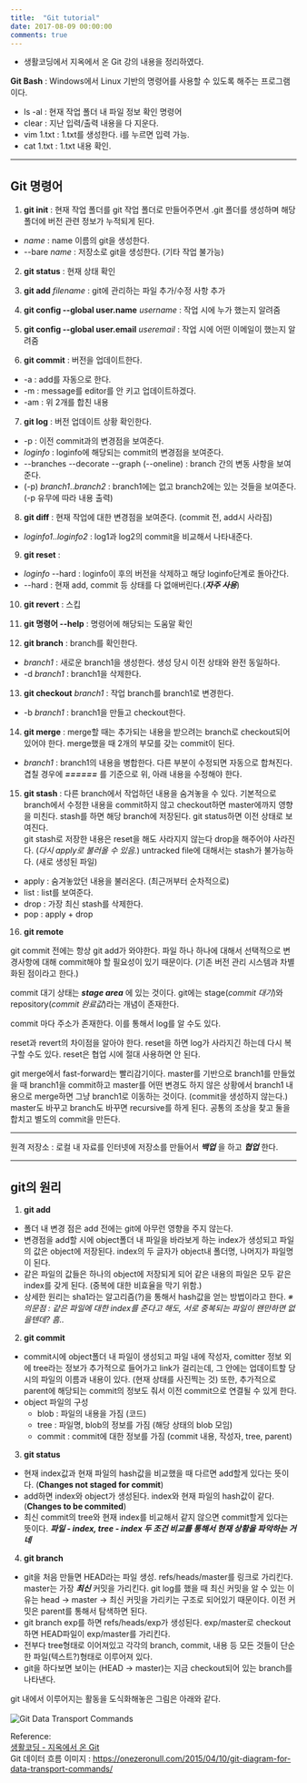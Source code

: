 ```yaml
---
title:  "Git tutorial"
date: 2017-08-09 00:00:00
comments: true
---
```


- 생활코딩에서 지옥에서 온 Git 강의 내용을 정리하였다.

**Git Bash** : Windows에서 Linux 기반의 명령어를 사용할 수 있도록 해주는 프로그램이다.
  - ls -al : 현재 작업 폴더 내 파일 정보 확인 명령어
  - clear : 지난 입력/출력 내용을 다 지운다.
  - vim 1.txt : 1.txt를 생성한다. i를 누르면 입력 가능.
  - cat 1.txt : 1.txt 내용 확인.

***
## Git 명령어

1. **git init** : 현재 작업 폴더를 git 작업 폴더로 만들어주면서 .git 폴더를 생성하며 해당 폴더에 버전
관련 정보가 누적되게 된다.
  - *name* : name 이름의 git을 생성한다.
  - --bare *name* : 저장소로 git을 생성한다. (기타 작업 불가능)

2. **git status** : 현재 상태 확인

3. **git add** *filename* : git에 관리하는 파일 추가/수정 사항 추가

4. **git config --global user.name** *username* : 작업 시에 누가 했는지 알려줌

5. **git config --global user.email** *useremail* : 작업 시에 어떤 이메일이 했는지 알려줌

6. **git commit** : 버전을 업데이트한다.
  - -a : add를 자동으로 한다.
  - -m : message를 editor를 안 키고 업데이트하겠다.
  - -am : 위 2개를 합친 내용

7. **git log** : 버전 업데이트 상황 확인한다.
  - -p : 이전 commit과의 변경점을 보여준다.
  - *loginfo* : loginfo에 해당되는 commit의 변경점을 보여준다.
  - --branches --decorate --graph (--oneline) : branch 간의 변동 사항을 보여준다.
  - (-p) *branch1*..*branch2* : branch1에는 없고 branch2에는 있는 것들을 보여준다. (-p 유무에 따라 내용 출력)

8. **git diff** : 현재 작업에 대한 변경점을 보여준다. (commit 전, add시 사라짐)
  - *loginfo1*..*loginfo2* : log1과 log2의 commit을 비교해서 나타내준다.  

9. **git reset** :
  - *loginfo* --hard : loginfo이 후의 버전을 삭제하고 해당 loginfo단계로 돌아간다.
  - --hard : 현재 add, commit 등 상태를 다 없애버린다.(***자주 사용***)

10. **git revert** : 스킵

11. **git 명령어 --help** : 명령어에 해당되는 도움말 확인

12. **git branch** : branch를 확인한다.
  - *branch1* : 새로운 branch1을 생성한다. 생성 당시 이전 상태와 완전 동일하다.
  - -d *branch1* : branch1을 삭제한다.

13. **git checkout** *branch1* : 작업 branch를 branch1로 변경한다.
  - -b *branch1* : branch1을 만들고 checkout한다.

14. **git merge** : merge할 때는 추가되는 내용을 받으려는 branch로 checkout되어 있어야 한다. merge했을 때 2개의 부모를 갖는 commit이 된다.
  - *branch1* : branch1의 내용을 병합한다. 다른 부분이 수정되면 자동으로 합쳐진다.
  겹칠 경우에 ***======*** 를 기준으로 위, 아래 내용을 수정해야 한다.

15. **git stash** : 다른 branch에서 작업하던 내용을 숨겨놓을 수 있다. 기본적으로 branch에서 수정한 내용을 commit하지 않고 checkout하면
master에까지 영향을 미친다. stash를 하면 해당 branch에 저장된다. git status하면 이전 상태로 보여진다. <br>
git stash로 저장한 내용은 reset을 해도 사라지지 않는다 drop을 해주어야 사라진다. (*다시 apply로 불러올 수 있음.*)
untracked file에 대해서는 stash가 불가능하다. (새로 생성된 파일)
  - apply : 숨겨놓았던 내용을 불러온다. (최근꺼부터 순차적으로)
  - list : list를 보여준다.
  - drop : 가장 최신 stash를 삭제한다.
  - pop : apply + drop

16. **git remote**



git commit 전에는 항상 git add가 와야한다. 파일 하나 하나에 대해서 선택적으로 변경사항에 대해
commit해야 할 필요성이 있기 때문이다. (기존 버전 관리 시스템과 차별화된 점이라고 한다.)

commit 대기 상태는 ***stage area*** 에 있는 것이다.
git에는 stage(*commit 대기*)와 repository(*commit 완료값*)라는 개념이 존재한다.

commit 마다 주소가 존재한다. 이를 통해서 log를 알 수도 있다.

reset과 revert의 차이점을 알아야 한다.
reset을 하면 log가 사라지긴 하는데 다시 복구할 수도 있다.
reset은 협업 시에 절대 사용하면 안 된다.

git merge에서 fast-forward는 빨리감기이다.
master를 기반으로 branch1를 만들었을 때 branch1을 commit하고 master를 어떤 변경도 하지 않은 상황에서 branch1 내용으로 merge하면 그냥 branch1로 이동하는 것이다. (commit을 생성하지 않는다.)
master도 바꾸고 branch도 바꾸면 recursive를 하게 된다.
공통의 조상을 찾고 둘을 합치고 별도의 commit을 만든다.

***
원격 저장소 : 로컬 내 자료를 인터넷에 저장소를 만들어서 ***백업*** 을 하고 ***협업*** 한다.


***
## git의 원리

1. **git add**
  - 폴더 내 변경 점은 add 전에는 git에 아무런 영향을 주지 않는다.
  - 변경점을 add할 시에 object폴더 내 파일을 바라보게 하는 index가 생성되고 파일의 값은 object에 저장된다.
  index의 두 글자가 object내 폴더명, 나머지가 파일명이 된다.
  - 같은 파일의 값들은 하나의 object에 저장되게 되어 같은 내용의 파일은 모두 같은 index를 갖게 된다.
  (중복에 대한 비효율을 막기 위함.)
  - 상세한 원리는 sha1라는 알고리즘(?)을 통해서 hash값을 얻는 방법이라고 한다.
  *※ 의문점 : 같은 파일에 대한 index를 준다고 해도, 서로 중복되는 파일이 왠만하면 없을텐데? 흠..*

2. **git commit**
  - commit시에 object폴더 내 파일이 생성되고 파일 내에 작성자, comitter 정보 외에 tree라는
  정보가 추가적으로 들어가고 link가 걸리는데, 그 안에는 업데이트할 당시의 파일의 이름과 내용이 있다.
  (현재 상태를 사진찍는 것) 또한, 추가적으로 parent에 해당되는 commit의 정보도 줘서 이전 commit으로
  연결될 수 있게 한다.
  - object 파일의 구성
    - blob : 파일의 내용을 가짐 (코드)
    - tree : 파일명, blob의 정보를 가짐 (해당 상태의 blob 모임)
    - commit : commit에 대한 정보를 가짐 (commit 내용, 작성자, tree, parent)

3. **git status**
  - 현재 index값과 현재 파일의 hash값을 비교했을 때 다르면 add할게 있다는 뜻이다. (**Changes not staged
  for commit**)
  - add하면 index와 object가 생성된다. index와 현재 파일의 hash값이 같다. (**Changes to be commited**)
  - 최신 commit의 tree와 현재 index를 비교해서 같지 않으면 commit할게 있다는 뜻이다.
  ***파일 - index, tree - index 두 조건 비교를 통해서 현재 상황을 파악하는 거네***

4. **git branch**
  - git을 처음 만들면 HEAD라는 파일 생성. refs/heads/master를 링크로 가리킨다. master는 가장 ***최신*** 커밋을 가리킨다.
  git log를 했을 때 최신 커밋을 알 수 있는 이유는 head -> master -> 최신 커밋을 가리키는 구조로 되어있기 때문이다.
  이전 커밋은 parent를 통해서 탐색하면 된다.
  - git branch exp를 하면 refs/heads/exp가 생성된다. exp/master로 checkout하면 HEAD파일이 exp/master를 가리킨다.
  - 전부다 tree형태로 이어져있고 각각의 branch, commit, 내용 등 모든 것들이 단순한 파일(텍스트?)형태로 이루어져 있다.
  - git을 하다보면 보이는 (HEAD -> master)는 지금 checkout되어 있는 branch를 나타낸다.




git 내에서 이루어지는 활동을 도식화해놓은 그림은 아래와 같다. <br><br>
![Git Data Transport Commands](https://onezeronull.com/files/2016/06/Git-data-transport-commands.png)

Reference: <br>
[생활코딩 - 지옥에서 온 Git](https://opentutorials.org/course/2708) <br>
Git 데이터 흐름 이미지 : https://onezeronull.com/2015/04/10/git-diagram-for-data-transport-commands/
